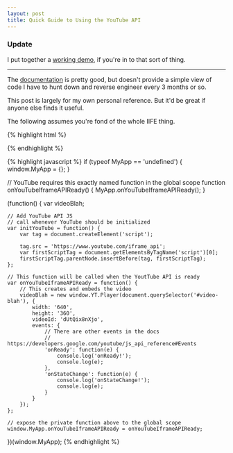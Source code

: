 ```yaml
---
layout: post
title: Quick Guide to Using the YouTube API
---
```


### Update

I put together a [working demo](https://github.com/jpetto/YouTubeAPIDemo), if you're in to that sort of thing.

***

The [documentation](https://developers.google.com/youtube/js_api_reference) is pretty good, but doesn't provide a simple view of code I have to hunt down and reverse engineer every 3 months or so.

This post is largely for my own personal reference. But it'd be great if anyone else finds it useful.

The following assumes you're fond of the whole IIFE thing.

{% highlight html %}
<!-- YouTube embed will replace the following with iframe -->
<div id="video-blah"></div>
{% endhighlight %}

{% highlight javascript %}
if (typeof MyApp == 'undefined') {
    window.MyApp = {};
}

// YouTube requires this exactly named function in the global scope
function onYouTubeIframeAPIReady() {
    MyApp.onYouTubeIframeAPIReady();
}

(function() {
    var videoBlah;
    
    // Add YouTube API JS
    // call whenever YouTube should be initialized
    var initYouTube = function() {
        var tag = document.createElement('script');

        tag.src = 'https://www.youtube.com/iframe_api';
        var firstScriptTag = document.getElementsByTagName('script')[0];
        firstScriptTag.parentNode.insertBefore(tag, firstScriptTag);
    };
    
    // This function will be called when the YoutTube API is ready
    var onYouTubeIframeAPIReady = function() {
        // This creates and embeds the video
        videoBlah = new window.YT.Player(document.querySelector('#video-blah'), {
            width: '640',
            height: '360',
            videoId: 'dUtQix8nXjo',
            events: {
                // There are other events in the docs
                // https://developers.google.com/youtube/js_api_reference#Events
                'onReady': function(e) {
                    console.log('onReady!');
                    console.log(e);
                },
                'onStateChange': function(e) {
                    console.log('onStateChange!');
                    console.log(e);
                }
            }
        });
    };

    // expose the private function above to the global scope
    window.MyApp.onYouTubeIframeAPIReady = onYouTubeIframeAPIReady;
})(window.MyApp);
{% endhighlight %}
